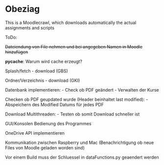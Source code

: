 # Obeziag

This is a Moodlecrawl, which downloads automatically the actual assignments and scripts 


ToDo:

<del>Dateiendung von File nehmen und bei angegeben Namen in Moodle hinzufügen<del> 

__pycache__:
	Warum wird cache erzeugt?

Splash/fetch - download (GBS)

Ordner/Verzeichnis - download (GKI)

Datenbank implementieren:
	- Check ob PDF geändert
	- Verwalten der Kurse

Checken ob PDF geupdated wurde (Header beinhaltet last modified):
	- Abspeichern des Modified Datums für jedes PDF 

Download Multithreaden:
	- Testen ob somit Download schneller ist

GUI/Konsolen Bedienung des Programmes

OneDrive API implementieren

Kommunikation zwischen Raspberry und Mac (Benachrichtigung ob neue Files von Moodle geladen worden sind)

Vor einem Build muss der Schluessel in dataFunctions.py geaendert werden
